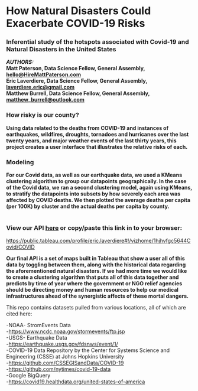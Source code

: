 # How Natural Disasters Could Exacerbate COVID-19 Risks
### Inferential study of the hotspots associated with Covid-19 and Natural Disasters in the United States
***AUTHORS:***<br>
**Matt Paterson, Data Science Fellow, General Assembly, hello@HireMattPaterson.com**<br>
**Eric Laverdiere, Data Science Fellow, General Assembly, laverdiere.eric@gmail.com**<br>
**Matthew Burrell, Data Science Fellow, General Assembly, matthew_burrell@outlook.com**<br>

### How risky is our county?
**Using data related to the deaths from COVID-19 and instances of earthquakes, wildfires, droughts, tornadoes and hurricanes over the last twenty years, and major weather events of the last thirty years, this project creates a user interface that illustrates the relative risks of each.**

### Modeling
**For our Covid data, as well as our earthquake data, we used a KMeans clustering algorithm to group our datapoints geographically. In the case of the Covid data, we ran a second clustering model, again using KMeans, to stratify the datapoints into subsets by how severely each area was affected by COVID deaths.  We then plotted the average deaths per capita (per 100K) by cluster and the actual deaths per capita by county.**<br><br>

### View our API <a href=https://public.tableau.com/profile/eric.laverdiere#!/vizhome/1hjhvfgc5644Covid/COVID>here</a> or copy/paste this link in to your browser:
https://public.tableau.com/profile/eric.laverdiere#!/vizhome/1hjhvfgc5644Covid/COVID

**Our final API is a set of maps built in Tableau that show a user all of this data by toggling between them, along with the historical data regarding the aforementioned natural disasters.  If we had more time we would like to create a clustering algorithm that puts all of this data together and predicts by time of year where the government or NGO relief agencies should be directing money and human resources to help our medical infrastructures ahead of the synergistic affects of these mortal dangers.**


This repo contains datasets pulled from various locations, all of which are cited here:

-NOAA- StromEvents Data <br>
-https://www.ncdc.noaa.gov/stormevents/ftp.jsp<br>
-USGS- Earthquake Data<br>
-https://earthquake.usgs.gov/fdsnws/event/1/<br>
-COVID-19 Data Repository by the Center for Systems Science and Engineering (CSSE) at Johns Hopkins University<br>
-https://github.com/CSSEGISandData/COVID-19<br>
-https://github.com/nytimes/covid-19-data<br>
-Google BigQuery<br>
-https://covid19.healthdata.org/united-states-of-america<br>

